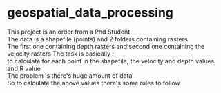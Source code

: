 # geospatial_data_processing  
This project is an order from a Phd Student  
The data is a shapefile (points) and 2 folders containing rasters  
The first one containing depth rasters and second one containing the velocity rasters 
The task is basically :  
to calculate for each point in the shapefile, the velocity and depth values and R value  
The problem is there's huge amount of data  
So to calculate the above values there's some rules to follow    
